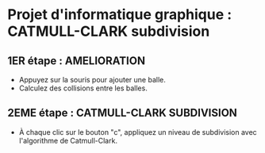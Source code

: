 # Projet d'informatique graphique : CATMULL-CLARK subdivision

##  1ER étape : AMELIORATION

- Appuyez sur la souris pour ajouter une balle.
- Calculez des collisions entre les balles.

## 2EME étape : CATMULL-CLARK SUBDIVISION

- À chaque clic sur le bouton "c", appliquez un niveau de subdivision avec l'algorithme de Catmull-Clark.
